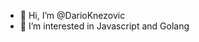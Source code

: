 - 👋 Hi, I’m @DarioKnezovic
- 👀 I’m interested in Javascript and Golang

<!---
DarioKnezovic/DarioKnezovic is a ✨ special ✨ repository because its `README.md` (this file) appears on your GitHub profile.
You can click the Preview link to take a look at your changes.
--->
